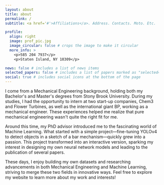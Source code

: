 ```yaml
---
layout: about
title: about
permalink: /
subtitle: <a href='#'>Affiliations</a>. Address. Contacts. Moto. Etc.

profile:
  align: right
  image: prof_pic.jpg
  image_circular: false # crops the image to make it circular
  more_info: >
    <p>585 204 7937</p>
    <p>Staten Island, NY 10309</p>

news: false # includes a list of news items
selected_papers: false # includes a list of papers marked as "selected={true}"
social: true # includes social icons at the bottom of the page
---
```


I come from a Mechanical Engineering background, holding both my Bachelor's and Master's degrees from Stony Brook University. During my studies, I had the opportunity to intern at two start-up companies, Chem3 and Flower Turbines, as well as the international giant BP, working as a mechanical engineer. These experiences helped me realize that pure mechanical engineering wasn't quite the right fit for me.

Around this time, my PhD advisor introduced me to the fascinating world of Machine Learning. What started with a simple project—fine-tuning YOLOv4 to detect objects in a sketch of a bar mechanism—quickly grew into a passion. This project transformed into an interactive version, sparking my interest in designing my own neural network models and leading to the publication of several papers.

These days, I enjoy building my own datasets and researching advancements in both Mechanical Engineering and Machine Learning, striving to merge these two fields in innovative ways. Feel free to explore my website to learn more about my work and interests!
